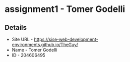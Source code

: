 # assignment1 - Tomer Godelli

## Details 
* Site URL - https://sise-web-development-environments.github.io/TheGuy/
* Name - Tomer Godelli
* ID - 204606495

